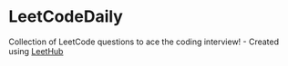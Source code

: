 # LeetCodeDaily
Collection of LeetCode questions to ace the coding interview! - Created using [LeetHub](https://github.com/QasimWani/LeetHub)
